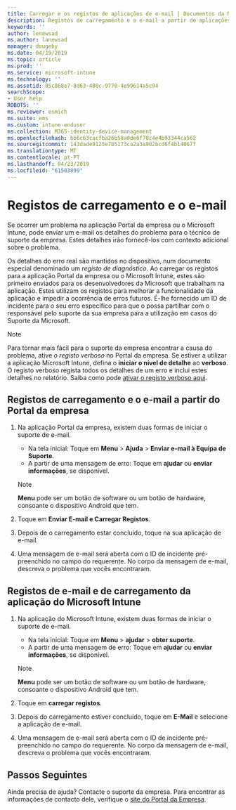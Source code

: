 ```yaml
---
title: Carregar e os registos de aplicações de e-mail | Documentos da Microsoft
description: Registos de carregamento e o e-mail a partir de aplicações do Intune
keywords: ''
author: lenewsad
ms.author: lanewsad
manager: dougeby
ms.date: 04/19/2019
ms.topic: article
ms.prod: ''
ms.service: microsoft-intune
ms.technology: ''
ms.assetid: 85c868e7-8d63-480c-9770-4e99614a5c94
searchScope:
- User help
ROBOTS: ''
ms.reviewer: esmich
ms.suite: ems
ms.custom: intune-enduser
ms.collection: M365-identity-device-management
ms.openlocfilehash: bb6c63cacfba26b58a0de6f70c4e4b93344ca562
ms.sourcegitcommit: 143dade9125e7b5173ca2a3a902bcd6f4b14067f
ms.translationtype: MT
ms.contentlocale: pt-PT
ms.lasthandoff: 04/23/2019
ms.locfileid: "61503899"
---
```

# <a name="upload-and-email-logs"></a>Registos de carregamento e o e-mail  

Se ocorrer um problema na aplicação Portal da empresa ou o Microsoft Intune, pode enviar um e-mail os detalhes do problema para o técnico de suporte da empresa. Estes detalhes irão fornecê-los com contexto adicional sobre o problema.  

Os detalhes do erro real são mantidos no dispositivo, num documento especial denominado um _registo de diagnóstico_. Ao carregar os registos para a aplicação Portal da empresa ou o Microsoft Intune, estes são primeiro enviados para os desenvolvedores da Microsoft que trabalham na aplicação. Estes utilizam os registos para melhorar a funcionalidade da aplicação e impedir a ocorrência de erros futuros. É-lhe fornecido um ID de incidente para o seu erro específico para que o possa partilhar com o responsável pelo suporte da sua empresa para a utilização em casos do Suporte da Microsoft.  

> [!Note]
> Para tornar mais fácil para o suporte da empresa encontrar a causa do problema, ative _o registo verboso_ no Portal da empresa. Se estiver a utilizar a aplicação Microsoft Intune, defina o **iniciar o nível de detalhe** ao **verboso**. O registo verboso regista todos os detalhes de um erro e inclui estes detalhes no relatório. Saiba como pode [ativar o registo verboso aqui](use-verbose-logging-to-help-your-it-administrator-fix-device-issues-android.md).  

## <a name="upload-and-email-logs-from-company-portal"></a>Registos de carregamento e o e-mail a partir do Portal da empresa  

1.  Na aplicação Portal da empresa, existem duas formas de iniciar o suporte de e-mail.
    * Na tela inicial: Toque em **Menu** > **Ajuda** > **Enviar e-mail à Equipa de Suporte**.  
    * A partir de uma mensagem de erro: Toque em **ajudar** ou **enviar informações**, se disponível.  

    > [!NOTE]
    > **Menu** pode ser um botão de software ou um botão de hardware, consoante o dispositivo Android que tem.  

3.  Toque em **Enviar E-mail e Carregar Registos**.  
4.  Depois de o carregamento estar concluído, toque na sua aplicação de e-mail. 
5. Uma mensagem de e-mail será aberta com o ID de incidente pré-preenchido no campo do requerente. No corpo da mensagem de e-mail, descreva o problema que vocês encontraram.    


 ## <a name="upload-and-email-logs-from-microsoft-intune-app"></a>Registos de e-mail e de carregamento da aplicação do Microsoft Intune   

1.  Na aplicação do Microsoft Intune, existem duas formas de iniciar o suporte de e-mail.  
    * Na tela inicial: Toque em **Menu** > **ajudar** > **obter suporte**.  
    * A partir de uma mensagem de erro: Toque em **ajudar** ou **enviar informações**, se disponível.  

    > [!NOTE]
    > **Menu** pode ser um botão de software ou um botão de hardware, consoante o dispositivo Android que tem.

3.  Toque em **carregar registos**.  
4.  Depois do carregamento estiver concluído, toque em **E-Mail** e selecione a aplicação de e-mail.  
5. Uma mensagem de e-mail será aberta com o ID de incidente pré-preenchido no campo do requerente. No corpo da mensagem de e-mail, descreva o problema que vocês encontraram.  

## <a name="next-steps"></a>Passos Seguintes  

Ainda precisa de ajuda? Contacte o suporte da empresa. Para encontrar as informações de contacto dele, verifique o [site do Portal da Empresa](https://go.microsoft.com/fwlink/?linkid=2010980).
